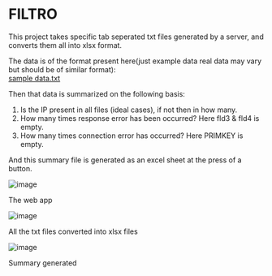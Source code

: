 # FILTRO

This project takes specific tab seperated txt files generated by a server, and converts them all into xlsx format. 

The data is of the format present here(just example data real data may vary but should be of similar format):                               
[sample data.txt](https://github.com/user-attachments/files/16194871/sample.data.txt)



Then that data is summarized on the following basis: 
1) Is the IP present in all files (ideal cases), if not then in how many.
2) How many times response error has been occurred? Here fld3 & fld4 is empty.
3) How many times connection error has occurred? Here PRIMKEY is empty.

And this summary file is generated as an excel sheet at the press of a button.

![image](https://github.com/user-attachments/assets/c623286b-1bb0-4c06-9439-a2c7e7bf7273)

The web app



![image](https://github.com/user-attachments/assets/ce7d0e03-a621-41ff-8345-6df43a84aa20)

All the txt files converted into xlsx files



![image](https://github.com/user-attachments/assets/9c4bd4b7-9adb-4e46-add0-7e1ec2abf789)

Summary generated
